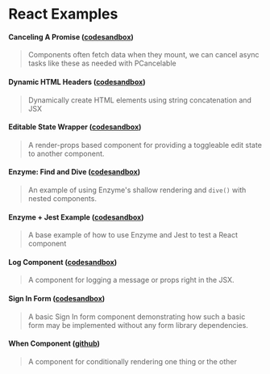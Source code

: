 # React Examples

#### Canceling A Promise ([codesandbox](https://codesandbox.io/s/qq1w4p8276))

> Components often fetch data when they mount, we can cancel async tasks
> like these as needed with PCancelable

#### Dynamic HTML Headers ([codesandbox](https://codesandbox.io/s/3v202wmmy1))

> Dynamically create HTML elements using string concatenation and JSX

#### Editable State Wrapper ([codesandbox](https://codesandbox.io/s/20q18yj5jn))

> A render-props based component for providing a toggleable edit state to
> another component.

#### Enzyme: Find and Dive ([codesandbox](https://codesandbox.io/s/y236wr1kn1))

> An example of using Enzyme's shallow rendering and `dive()` with nested
> components.

#### Enzyme + Jest Example ([codesandbox](https://codesandbox.io/s/qk60qy3llq))

> A base example of how to use Enzyme and Jest to test a React component

#### Log Component ([codesandbox](https://codesandbox.io/s/zx1w0ylv7l))

> A component for logging a message or props right in the JSX.

#### Sign In Form ([codesandbox](https://codesandbox.io/s/n4j86ypl9p))

> A basic Sign In form component demonstrating how such a basic form may be
> implemented without any form library dependencies.

#### When Component ([github](https://github.com/jbranchaud/react-logical/blob/master/lib/components/When.js))

> A component for conditionally rendering one thing or the other
